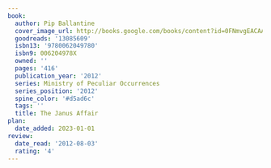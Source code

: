 ```yaml
---
book:
  author: Pip Ballantine
  cover_image_url: http://books.google.com/books/content?id=0FNmvgEACAAJ&printsec=frontcover&img=1&zoom=1&source=gbs_api
  goodreads: '13085609'
  isbn13: '9780062049780'
  isbn9: 006204978X
  owned: ''
  pages: '416'
  publication_year: '2012'
  series: Ministry of Peculiar Occurrences
  series_position: '2012'
  spine_color: '#d5ad6c'
  tags: ''
  title: The Janus Affair
plan:
  date_added: 2023-01-01
review:
  date_read: '2012-08-03'
  rating: '4'
---
```

